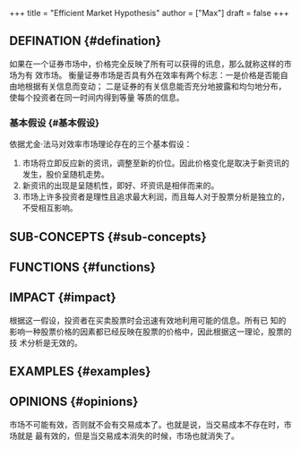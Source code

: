 +++
title = "Efficient Market Hypothesis"
author = ["Max"]
draft = false
+++

## DEFINATION {#defination}

如果在一个证券市场中，价格完全反映了所有可以获得的讯息，那么就称这样的市场为有
效市场。
衡量证券市场是否具有外在效率有两个标志：一是价格是否能自由地根据有关信息而变动；
二是证券的有关信息能否充分地披露和均匀地分布，使每个投资者在同一时间内得到等量
等质的信息。


### 基本假设 {#基本假设}

依据尤金·法马对效率市场理论存在的三个基本假设：

1.  市场将立即反应新的资讯，调整至新的价位。因此价格变化是取决于新资讯的发生，股价呈随机走势。
2.  新资讯的出现是呈随机性，即好、坏资讯是相伴而来的。
3.  市场上许多投资者是理性且追求最大利润，而且每人对于股票分析是独立的，不受相互影响。


## SUB-CONCEPTS {#sub-concepts}


## FUNCTIONS {#functions}


## IMPACT {#impact}

根据这一假设，投资者在买卖股票时会迅速有效地利用可能的信息。所有已
知的影响一种股票价格的因素都已经反映在股票的价格中，因此根据这一理论，股票的技
术分析是无效的。


## EXAMPLES {#examples}


## OPINIONS {#opinions}

市场不可能有效，否则就不会有交易成本了。也就是说，当交易成本不存在时，市场就是
最有效的，但是当交易成本消失的时候，市场也就消失了。
